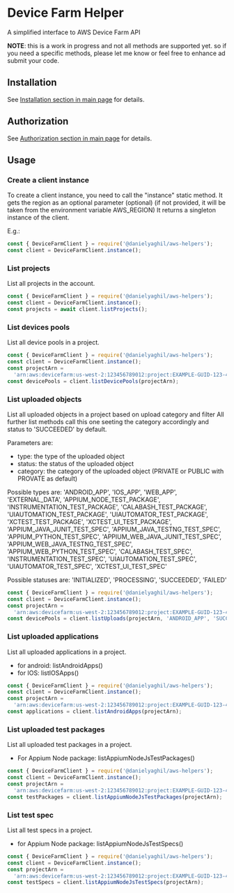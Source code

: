 # Device Farm Helper

A simplified interface to AWS Device Farm API

**NOTE**: this is a work in progress and not all methods are supported yet. so if you need a specific methods, please let me know or feel free to enhance ad submit your code.

## Installation

See [Installation section in main page](README.md#installation) for details.

## Authorization

See [Authorization section in main page](README.md#authorization) for details.

## Usage

### Create a client instance

To create a client instance, you need to call the "instance" static method.
It gets the region as an optional parameter (optional) (if not provided, it will be taken from the environment variable AWS_REGION)
It returns a singleton instance of the client.

E.g.:

```javascript
const { DeviceFarmClient } = require('@danielyaghil/aws-helpers');
const client = DeviceFarmClient.instance();
```

### List projects

List all projects in the account.

```javascript
const { DeviceFarmClient } = require('@danielyaghil/aws-helpers');
const client = DeviceFarmClient.instance();
const projects = await client.listProjects();
```

### List devices pools

List all device pools in a project.

```javascript
const { DeviceFarmClient } = require('@danielyaghil/aws-helpers');
const client = DeviceFarmClient.instance();
const projectArn =
  'arn:aws:devicefarm:us-west-2:123456789012:project:EXAMPLE-GUID-123-456';
const devicePools = client.listDevicePools(projectArn);
```

### List uploaded objects

List all uploaded objects in a project based on upload category and filter
All further list methods call this one seeting the category accordingly and status to 'SUCCEEDED' by default.

Parameters are:

- type: the type of the uploaded object
- status: the status of the uploaded object
- category: the category of the uploaded object (PRIVATE or PUBLIC with PROVATE as default)

Possible types are: 'ANDROID_APP', 'IOS_APP', 'WEB_APP', 'EXTERNAL_DATA', 'APPIUM_NODE_TEST_PACKAGE', 'INSTRUMENTATION_TEST_PACKAGE', 'CALABASH_TEST_PACKAGE', 'UIAUTOMATION_TEST_PACKAGE', 'UIAUTOMATOR_TEST_PACKAGE', 'XCTEST_TEST_PACKAGE', 'XCTEST_UI_TEST_PACKAGE', 'APPIUM_JAVA_JUNIT_TEST_SPEC', 'APPIUM_JAVA_TESTNG_TEST_SPEC', 'APPIUM_PYTHON_TEST_SPEC', 'APPIUM_WEB_JAVA_JUNIT_TEST_SPEC', 'APPIUM_WEB_JAVA_TESTNG_TEST_SPEC', 'APPIUM_WEB_PYTHON_TEST_SPEC', 'CALABASH_TEST_SPEC', 'INSTRUMENTATION_TEST_SPEC', 'UIAUTOMATION_TEST_SPEC', 'UIAUTOMATOR_TEST_SPEC', 'XCTEST_UI_TEST_SPEC'

Possible statuses are: 'INITIALIZED', 'PROCESSING', 'SUCCEEDED', 'FAILED'

```javascript
const { DeviceFarmClient } = require('@danielyaghil/aws-helpers');
const client = DeviceFarmClient.instance();
const projectArn =
  'arn:aws:devicefarm:us-west-2:123456789012:project:EXAMPLE-GUID-123-456';
const devicePools = client.listUploads(projectArn, 'ANDROID_APP', 'SUCCEEDED');
```

### List uploaded applications

List all uploaded applications in a project.

- for android: listAndroidApps()
- for IOS: listIOSApps()

```javascript
const { DeviceFarmClient } = require('@danielyaghil/aws-helpers');
const client = DeviceFarmClient.instance();
const projectArn =
  'arn:aws:devicefarm:us-west-2:123456789012:project:EXAMPLE-GUID-123-456';
const applications = client.listAndroidApps(projectArn);
```

### List uploaded test packages

List all uploaded test packages in a project.

- For Appium Node package: listAppiumNodeJsTestPackages()

```javascript
const { DeviceFarmClient } = require('@danielyaghil/aws-helpers');
const client = DeviceFarmClient.instance();
const projectArn =
  'arn:aws:devicefarm:us-west-2:123456789012:project:EXAMPLE-GUID-123-456';
const testPackages = client.listAppiumNodeJsTestPackages(projectArn);
```

### List test spec

List all test specs in a project.

- for Appium Node package: listAppiumNodeJsTestSpecs()

```javascript
const { DeviceFarmClient } = require('@danielyaghil/aws-helpers');
const client = DeviceFarmClient.instance();
const projectArn =
  'arn:aws:devicefarm:us-west-2:123456789012:project:EXAMPLE-GUID-123-456';
const testSpecs = client.listAppiumNodeJsTestSpecs(projectArn);
```
